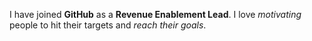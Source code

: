 I have joined **GitHub** as a **Revenue Enablement Lead**. 
I love _motivating_ people to hit their targets and _reach their goals_.
